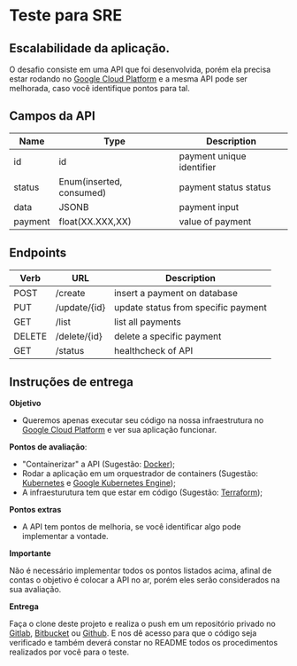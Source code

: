 # Teste para SRE

## Escalabilidade da aplicação.

O desafio consiste em uma API que foi desenvolvida, porém ela precisa estar rodando no [Google Cloud Platform](https://cloud.google.com) e a mesma API pode ser melhorada, caso você identifique pontos para tal.

## Campos da API

|Name|Type|Description|
|-|-|-|
|id|id|payment unique identifier|
|status|Enum(inserted, consumed)|payment status status|
|data|JSONB|payment input|
|payment|float(XX.XXX,XX)|value of payment

## Endpoints

|Verb|URL|Description|
|-|-|-|
|POST|/create|insert a payment on database|
|PUT|/update/{id}|update status from specific payment|
|GET|/list|list all payments|
|DELETE|/delete/{id}|delete a specific payment|
|GET|/status|healthcheck of API|

## Instruções de entrega

**Objetivo**

- Queremos apenas executar seu código na nossa infraestrutura no [Google Cloud Platform](https://cloud.google.com) e ver sua aplicação funcionar.

**Pontos de avaliação**:

- "Containerizar" a API (Sugestão: [Docker](https://docs.docker.com/));
- Rodar a aplicação em um orquestrador de containers (Sugestão: [Kubernetes](https://kubernetes.io/pt/docs/home/) e [Google Kubernetes Engine](https://cloud.google.com/kubernetes-engine));
- A infraesturutura tem que estar em código (Sugestão: [Terraform](https://www.terraform.io/docs/providers/google/));

**Pontos extras**

- A API tem pontos de melhoria, se você identificar algo pode implementar a vontade.

**Importante**

Não é necessário implementar todos os pontos listados acima, afinal de contas o objetivo é colocar a API no ar, porém eles serão considerados na sua avaliação.

**Entrega**

Faça o clone deste projeto e realiza o push em um repositório privado no [Gitlab](https://about.gitlab.com/), [Bitbucket](https://bitbucket.org/) ou [Github](https://github.com/). E nos dê acesso para que o código seja verificado e também deverá constar no README todos os procedimentos realizados por você para o teste.